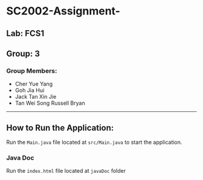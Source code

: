 # SC2002-Assignment-


## Lab: FCS1
## Group: 3 

### Group Members:
- Cher Yue Yang
- Goh Jia Hui
- Jack Tan Xin Jie
- Tan Wei Song Russell Bryan

---

## How to Run the Application:
Run the `Main.java` file located at `src/Main.java` to start the application.

### Java Doc 
Run the `index.html` file located at `javaDoc` folder 

